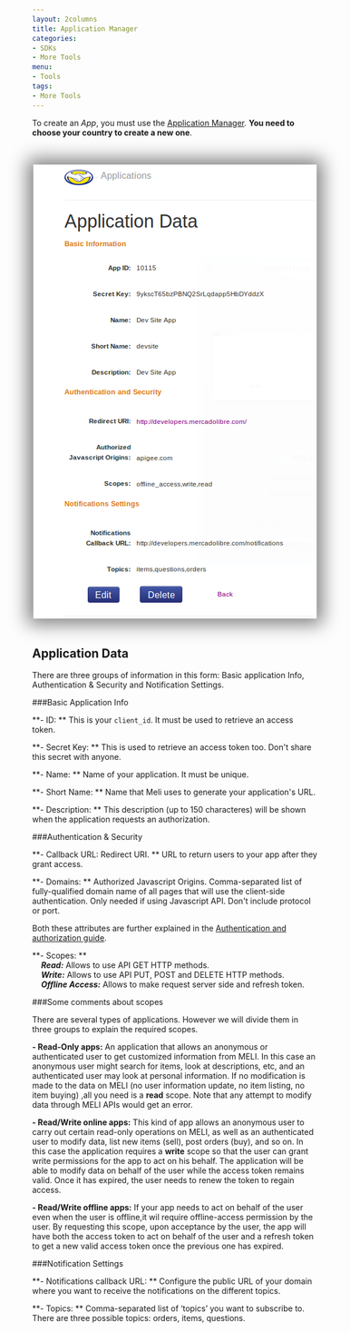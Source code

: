 ```yaml
---
layout: 2columns
title: Application Manager
categories: 
- SDKs 
- More Tools
menu: 
- Tools
tags: 
- More Tools
---
```


To create an _App_, you must use the [Application Manager](http://applications.mercadolibre.com). **You need to choose your country to create a new one**. 

<center>
	<br /><br />
	<img src="/images/application-detail.png" style="box-shadow:0px 0px 30px 10px gray;" />
	<br /><br />
</center>



## Application Data

There are three groups of information in this form: Basic application Info, Authentication &amp; Security and Notification Settings.


###Basic Application Info


**- ID: ** This is your `client_id`. It must be used to retrieve an access token. 

**- Secret Key: ** This is used to retrieve an access token too. Don't share this secret with anyone.

**- Name: ** Name of your application. It must be unique.

**- Short Name: ** Name that Meli uses to generate your application's URL. 

**- Description: ** This description (up to 150 characteres) will be shown when the application requests an authorization. 


###Authentication &amp; Security 


**- Callback URL: Redirect URI. ** URL to return users to your app after they grant access. 

**- Domains: ** Authorized Javascript Origins. Comma-separated list of fully-qualified domain name of all pages that will use the client-side authentication. Only needed if using Javascript API. Don't include protocol or port.

Both these attributes are further explained in the [Authentication and authorization guide](/authentication-and-authorization).


**- Scopes: ** <br />
&nbsp;&nbsp;&nbsp;&nbsp;***Read:*** Allows to use API GET HTTP methods. <br />
&nbsp;&nbsp;&nbsp;&nbsp;***Write:*** Allows to use API PUT, POST and DELETE HTTP methods. <br />
&nbsp;&nbsp;&nbsp;&nbsp;***Offline Access:*** Allows to make request server side and refresh token. <br />

###Some comments about scopes

There are several types of applications. However we will divide them in three groups to explain the required scopes.

**- Read-Only apps:**  An application that allows an anonymous or authenticated user to get customized information from MELI. In this case an anonymous user might search for items, look at descriptions, etc, and an authenticated user may look at personal information. If no modification is made to the data on MELI (no user information update, no item listing, no item buying) ,all you need is a **read** scope. Note that any attempt to modify data through MELI APIs would get an error.

**- Read/Write online apps:** This kind of app allows an anonymous user to carry out certain read-only operations on MELI, as well as an authenticated user to modify data, list new items (sell), post orders (buy), and so on. In this case the application requires a **write** scope so that the user can grant write permissions for the app to act on his behalf. The application will be able to modify data on behalf of the user while the access token remains valid. Once it has expired, the user needs to renew the token to regain access.

**- Read/Write offline apps:** If your app needs to act on behalf of the user even when the user is offline,it wil require offline-access permission by the user. By requesting this scope, upon acceptance by the user, the app will have both the access token to act on behalf of the user and a refresh token to get a new valid access token once the previous one has expired.


###Notification Settings


**- Notifications callback URL: ** Configure the public URL of your domain where you want to receive the notifications on the different topics. 

**- Topics: ** Comma-separated list of ‘topics’ you want to subscribe to. There are three possible topics: orders, items, questions.
